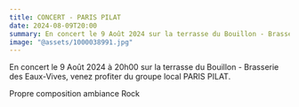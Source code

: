 ```yaml
---
title: CONCERT - PARIS PILAT
date: 2024-08-09T20:00
summary: En concert le 9 Août 2024 sur la terrasse du Bouillon - Brasserie des Eaux-Vives, venez profiter du groupe local PARIS PILAT.
image: "@assets/1000038991.jpg"
---
```

En concert le 9 Août 2024 à 20h00 sur la terrasse du Bouillon - Brasserie des Eaux-Vives, venez profiter du groupe local PARIS PILAT.

Propre composition ambiance Rock
